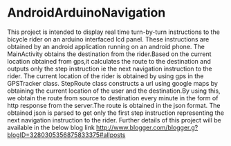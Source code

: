 AndroidArduinoNavigation
========================
This project is intended to display real time turn-by-turn instructions to the bicycle rider on an arduino interfaced
lcd panel. These instructions are obtained by an android application running on an android phone.
The MainActivity obtains the destination from the rider.Based on the current location obtained from gps,it calculates the 
route to the destination and outputs only the step instruction ie the next navigation instruction to the rider.
The current location of the rider is obtained by using gps in the GPSTracker class.
StepRoute class constructs a url using google maps by obtaining the current location of the user and the destination.By using this,
we obtain the route from source to destination every minute in the form of http response from the server.The route is obtained
in the json format. The obtained json is parsed to get only the first step instruction representing the next navigation instruction to
the rider.
Further details of this project will be available in the below blog link
http://www.blogger.com/blogger.g?blogID=3280305356875833375#allposts

